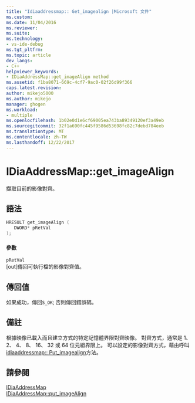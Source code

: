 ```yaml
---
title: "Idiaaddressmap:: Get_imagealign |Microsoft 文件"
ms.custom: 
ms.date: 11/04/2016
ms.reviewer: 
ms.suite: 
ms.technology:
- vs-ide-debug
ms.tgt_pltfrm: 
ms.topic: article
dev_langs:
- C++
helpviewer_keywords:
- IDiaAddressMap::get_imageAlign method
ms.assetid: f1ba8071-669c-4cf7-9ac0-02f26d99f366
caps.latest.revision: 
author: mikejo5000
ms.author: mikejo
manager: ghogen
ms.workload:
- multiple
ms.openlocfilehash: 1b02e0d1e6cf69005ea743ba89349120ef3a49eb
ms.sourcegitcommit: 32f1a690fc445f9586d53698fc82c7debd784eeb
ms.translationtype: MT
ms.contentlocale: zh-TW
ms.lasthandoff: 12/22/2017
---
```

# <a name="idiaaddressmapgetimagealign"></a>IDiaAddressMap::get_imageAlign
擷取目前的影像對齊。  
  
## <a name="syntax"></a>語法  
  
```C++  
HRESULT get_imageAlign (   
   DWORD* pRetVal  
);  
```  
  
#### <a name="parameters"></a>參數  
 `pRetVal`  
 [out]傳回可執行檔的影像對齊值。  
  
## <a name="return-value"></a>傳回值  
 如果成功，傳回`S_OK`; 否則傳回錯誤碼。  
  
## <a name="remarks"></a>備註  
 根據映像已載入而且建立方式的特定記憶體界限對齊映像。 對齊方式，通常是 1、 2、 4、 8、 16、 32 或 64 位元組界限上。 可以設定的影像對齊方式，藉由呼叫[idiaaddressmap:: Put_imagealign](../../debugger/debug-interface-access/idiaaddressmap-put-imagealign.md)方法。  
  
## <a name="see-also"></a>請參閱  
 [IDiaAddressMap](../../debugger/debug-interface-access/idiaaddressmap.md)   
 [IDiaAddressMap::put_imageAlign](../../debugger/debug-interface-access/idiaaddressmap-put-imagealign.md)